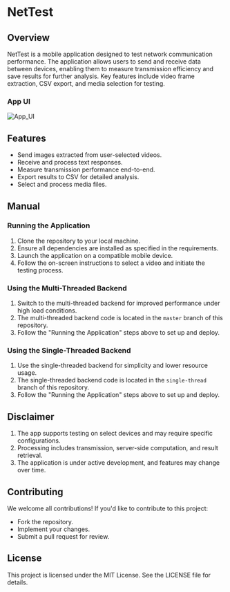 # NetTest

## Overview
NetTest is a mobile application designed to test network communication performance. The application allows users to send and receive data between devices, enabling them to measure transmission efficiency and save results for further analysis. Key features include video frame extraction, CSV export, and media selection for testing.

### App UI
![App_UI](https://github.com/user-attachments/assets/8f9ce1c5-69d7-4b04-b66e-30e6e7f81dcf)

## Features
- Send images extracted from user-selected videos.
- Receive and process text responses.
- Measure transmission performance end-to-end.
- Export results to CSV for detailed analysis.
- Select and process media files.

## Manual
### Running the Application
1. Clone the repository to your local machine.
2. Ensure all dependencies are installed as specified in the requirements.
3. Launch the application on a compatible mobile device.
4. Follow the on-screen instructions to select a video and initiate the testing process.

### Using the Multi-Threaded Backend
1. Switch to the multi-threaded backend for improved performance under high load conditions.
2. The multi-threaded backend code is located in the `master` branch of this repository.
3. Follow the "Running the Application" steps above to set up and deploy.

### Using the Single-Threaded Backend
1. Use the single-threaded backend for simplicity and lower resource usage.
2. The single-threaded backend code is located in the `single-thread` branch of this repository.
3. Follow the "Running the Application" steps above to set up and deploy.

## Disclaimer
1. The app supports testing on select devices and may require specific configurations.
2. Processing includes transmission, server-side computation, and result retrieval.
3. The application is under active development, and features may change over time.

## Contributing
We welcome all contributions! If you'd like to contribute to this project:
- Fork the repository.
- Implement your changes.
- Submit a pull request for review.

## License
This project is licensed under the MIT License. See the LICENSE file for details.
